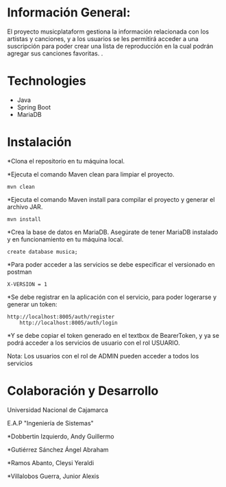 # Información General:

El proyecto musicplataform gestiona la información relacionada con los artistas y canciones, y a los usuarios se les permitirá acceder a una suscripción para poder crear una lista de reproducción en la cual podrán agregar sus canciones favoritas. .

# Technologies

* Java
* Spring Boot
* MariaDB 

# Instalación

*Clona el repositorio en tu máquina local.

*Ejecuta el comando Maven clean para limpiar el proyecto.

	mvn clean
*Ejecuta el comando Maven install para compilar el proyecto y generar el archivo JAR.

	mvn install
*Crea la base de datos en MariaDB. Asegúrate de tener MariaDB instalado y en funcionamiento en tu máquina local.

	create database musica;
 
*Para poder acceder a las servicios se debe especificar el versionado en postman

  	X-VERSION = 1
   
*Se debe registrar en la aplicación con el servicio, para poder logerarse y generar un token:

   	http://localhost:8005/auth/register
    	http://localhost:8005/auth/login

*Y se debe copiar el token generado en el textbox de BearerToken, y ya se podrá acceder a los servicios de usuario con el rol USUARIO.

Nota: Los usuarios con el rol de ADMIN pueden acceder a todos los servicios


# Colaboración y Desarrollo

Universidad Nacional de Cajamarca

E.A.P "Ingeniería de Sistemas"

*Dobbertin Izquierdo, Andy Guillermo

*Gutiérrez Sánchez Ángel Abraham

*Ramos Abanto, Cleysi Yeraldi

*Villalobos Guerra, Junior Alexis

